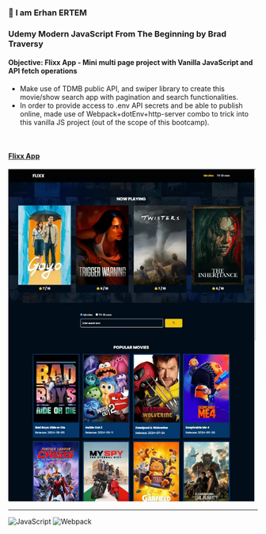 ### 👋 **I am Erhan ERTEM**

### Udemy Modern JavaScript From The Beginning by Brad Traversy

#### **Objective:** Flixx App - Mini multi page project with Vanilla JavaScript and API fetch operations

-  Make use of TDMB public API, and swiper library to create this movie/show search app with pagination and search functionalities.
-  In order to provide access to .env API secrets and be able to publish online, made use of Webpack+dotEnv+http-server combo to trick into this vanilla JS project (out of the scope of this bootcamp).

&emsp;

#### [Flixx App](https://app-flixx.onrender.com)

<img src="./screenshot.webp" width="500px"/>

---

![JavaScript](https://img.shields.io/badge/Javascript-%23323330.svg?style=square&logo=javascript&logoColor=%23F7DF1E)
![Webpack](https://img.shields.io/badge/Webpack-%238DD6F9.svg?style=square&logo=Webpack&logoColor=black)
